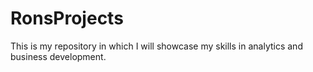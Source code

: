 # RonsProjects
This is my repository in which I will showcase my skills in analytics and business development. 
